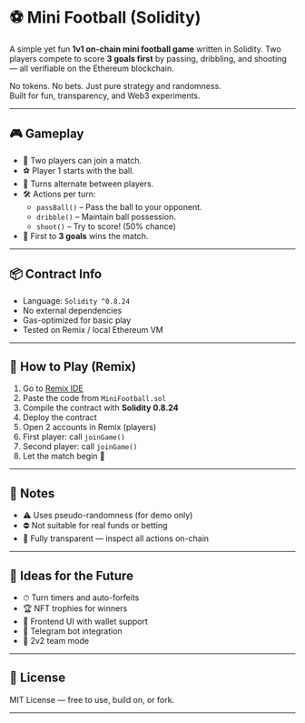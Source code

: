 # ⚽ Mini Football (Solidity)       
         
A simple yet fun **1v1 on-chain mini football game** written in Solidity. Two players compete to score **3 goals first** by passing, dribbling, and shooting — all verifiable on the Ethereum blockchain.  
         
No tokens. No bets. Just pure strategy and randomness.         
Built for fun, transparency, and Web3 experiments.       
       
---  
       
## 🎮 Gameplay     
   
- 🧍 Two players can join a match.     
- ⚽ Player 1 starts with the ball.       
- 🔁 Turns alternate between players.       
- 🛠️ Actions per turn:     
  - `passBall()` – Pass the ball to your opponent.
  - `dribble()` – Maintain ball possession.     
  - `shoot()` – Try to score! (50% chance)    
- 🎯 First to **3 goals** wins the match.   
        
---      

## 📦 Contract Info    
  
- Language: `Solidity ^0.8.24`   
- No external dependencies   
- Gas-optimized for basic play    
- Tested on Remix / local Ethereum VM 

---

## 🧪 How to Play (Remix)

1. Go to [Remix IDE](https://remix.ethereum.org/)
2. Paste the code from `MiniFootball.sol`
3. Compile the contract with **Solidity 0.8.24**
4. Deploy the contract
5. Open 2 accounts in Remix (players)
6. First player: call `joinGame()`
7. Second player: call `joinGame()`
8. Let the match begin 🎉

---

## 🔐 Notes

- ⚠️ Uses pseudo-randomness (for demo only)
- ⛔ Not suitable for real funds or betting
- 🧪 Fully transparent — inspect all actions on-chain

---

## 🚀 Ideas for the Future

- ⏱ Turn timers and auto-forfeits
- 🏆 NFT trophies for winners
- 🎨 Frontend UI with wallet support
- 🤖 Telegram bot integration
- 🤝 2v2 team mode

---

## 📄 License

MIT License — free to use, build on, or fork.

---

